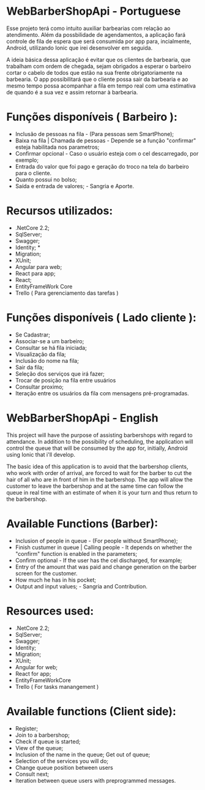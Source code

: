 # WebBarberShopApi - Portuguese
Esse projeto terá como intuito auxiliar barbearias com relação ao atendimento. Além da possbilidade de agendamentos, a aplicação fará controle de fila de espera que será consumida por app para, incialmente, Android, utilizando Ionic que irei desenvolver em seguida.

A ideia básica dessa aplicação é evitar que os clientes de barbearia, que trabalham com ordem de chegada, sejam obrigados a esperar o barbeiro cortar o cabelo de todos que estão na sua frente obrigatoriamente na barbearia. O app possibilitará que o cliente possa sair da barbearia e ao mesmo tempo possa acompanhar a fila em tempo real com uma estimativa de quando é a sua vez e assim retornar à barbearia.

# Funções disponíveis ( Barbeiro ):

* Inclusão de pessoas na fila - (Para pessoas sem SmartPhone);
* Baixa na fila | Chamada de pessoas - Depende se a função "confirmar" esteja habilitada nos parametros;
* Confirmar opcional - Caso o usuário esteja com o cel descarregado, por exemplo;
* Entrada do valor que foi pago e geração do troco na tela do barbeiro para o cliente.
* Quanto possui no bolso;
* Saída e entrada de valores; - Sangria e Aporte.

# Recursos utilizados: 

* .NetCore 2.2; 
*  SqlServer; 
*  Swagger; 
*  Identity; *
*  Migration; 
*  XUnit; 
*  Angular para web;
*  React para app;
*  React; 
*  EntityFrameWork Core 
* Trello ( Para gerenciamento das tarefas )

# Funções disponíveis ( Lado cliente ):

* Se Cadastrar;
* Associar-se a um barbeiro;
* Consultar se há fila iniciada;
* Visualização da fila;
* Inclusão do nome na fila;
* Sair da fila;
* Seleção dos serviços que irá fazer;
* Trocar de posição na fila entre usuários
* Consultar proximo;
* Iteração entre os usuários da fila com mensagens pré-programadas.

# WebBarberShopApi - English

This project will have the purpose of assisting barbershops with regard to attendance. In addition to the possibility of scheduling, the application will control the queue that will be consumed by the app for, initially, Android using Ionic that i'll develop.

The basic idea of this application is to avoid that the barbershop clients, who work with order of arrival, are forced to wait for the barber to cut the hair of all who are in front of him in the barbershop. The app will allow the customer to leave the barbershop and at the same time can follow the queue in real time with an estimate of when it is your turn and thus return to the barbershop.

# Available Functions (Barber):

* Inclusion of people in queue - (For people without SmartPhone);
* Finish custumer in queue | Calling people - It depends on whether the "confirm" function is enabled in the parameters;
* Confirm optional - If the user has the cel discharged, for example;
* Entry of the amount that was paid and change generation on the barber screen for the customer.
* How much he has in his pocket;
* Output and input values; - Sangria and Contribution.

# Resources used: 
*  .NetCore 2.2; 
*  SqlServer; 
*  Swagger; 
*  Identity; 
*  Migration; 
*  XUnit; 
*  Angular for web;
*  React for app; 
*  EntityFrameWorkCore 
*  Trello ( For tasks manangement )

# Available functions (Client side):

* Register;
* Join to a barbershop;
* Check if queue is started;
* View of the queue;
* Inclusion of the name in the queue; Get out of queue;
* Selection of the services you will do;
* Change queue position between users
* Consult next;
* Iteration between queue users with preprogrammed messages.

